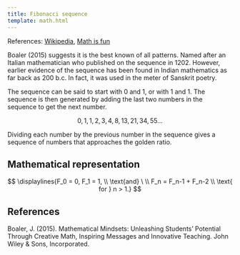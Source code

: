 ```yaml
---
title: Fibonacci sequence
template: math.html
---
```

References:  [Wikipedia](https://en.wikipedia.org/wiki/Fibonacci_sequence), [Math is fun](https://www.mathsisfun.com/numbers/fibonacci-sequence.html)

Boaler (2015) suggests it is the best known of all patterns. Named after an Italian mathematician who published on the sequence in 1202. However, earlier evidence of the sequence has been found in Indian mathematics as far back as 200 b.c. In fact, it was used in the meter of Sanskrit poetry.

The sequence can be said to start with 0 and 1, or with 1 and 1. The sequence is then generated by adding the last two numbers in the sequence to get the next number.

$$0, 1, 1, 2, 3, 4, 8, 13, 21, 34, 55...$$


Dividing each number by the previous number in the sequence gives a sequence of numbers that approaches the golden ratio.

## Mathematical representation

$$
\displaylines{F_0 = 0, F_1 = 1, \\ \text{and} \ \\ F_n = F_n-1 + F_n-2 \\ \text{ for } n > 1.} 
$$

## References

Boaler, J. (2015). Mathematical Mindsets: Unleashing Students’ Potential Through Creative Math, Inspiring Messages and Innovative Teaching. John Wiley & Sons, Incorporated.